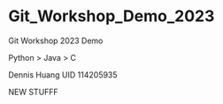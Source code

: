# Git_Workshop_Demo_2023
Git Workshop 2023 Demo 

Python > Java > C


Dennis Huang
UID 114205935

NEW STUFFF

